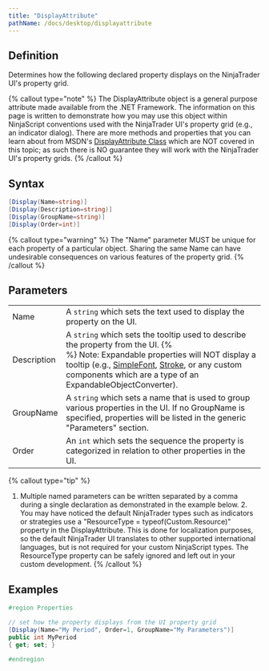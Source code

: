 ```yaml
---
title: "DisplayAttribute"
pathName: /docs/desktop/displayattribute
---
```


## Definition

Determines how the following declared property displays on the NinjaTrader UI's property grid.

{% callout type="note" %}
The DisplayAttribute object is a general purpose attribute made available from the .NET Framework. The information on this page is written to demonstrate how you may use this object within NinjaScript conventions used with the NinjaTrader UI's property grid (e.g., an indicator dialog). There are more methods and properties that you can learn about from MSDN's [DisplayAttribute Class](https://msdn.microsoft.com/en-us/library/system.componentmodel.dataannotations.displayattribute(v=vs.110).aspx) which are NOT covered in this topic; as such there is NO guarantee they will work with the NinjaTrader UI's property grids.
{% /callout %}

## Syntax

```csharp
[Display(Name=string)]
[Display(Description=string)]
[Display(GroupName=string)]
[Display(Order=int)]
```

{% callout type="warning" %}
The "Name" parameter MUST be unique for each property of a particular object. Sharing the same Name can have undesirable consequences on various features of the property grid.
{% /callout %}

## Parameters

|  |  |
| --- | --- |
| Name | A `string` which sets the text used to display the property on the UI. |
| Description | A `string` which sets the tooltip used to describe the property from the UI. {% <br> %}  Note: Expandable properties will NOT display a tooltip (e.g., [SimpleFont](/docs/desktop/simplefont_class), [Stroke](/docs/desktop/stroke_class), or any custom components which are a type of an ExpandableObjectConverter). |
| GroupName | A `string` which sets a name that is used to group various properties in the UI. If no GroupName is specified, properties will be listed in the generic "Parameters" section. |
| Order | An `int` which sets the sequence the property is categorized in relation to other properties in the UI. |

{% callout type="tip" %}

1. Multiple named parameters can be written separated by a comma during a single declaration as demonstrated in the example below. 2. You may have noticed the default NinjaTrader types such as indicators or strategies use a "ResourceType = typeof(Custom.Resource)" property in the DisplayAttribute. This is done for localization purposes, so the default NinjaTrader UI translates to other supported international languages, but is not required for your custom NinjaScript types. The ResourceType property can be safely ignored and left out in your custom development.
{% /callout %}

## Examples

```csharp
#region Properties

// set how the property displays from the UI property grid
[Display(Name="My Period", Order=1, GroupName="My Parameters")]
public int MyPeriod
{ get; set; }

#endregion
```
